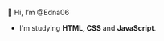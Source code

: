 👋 Hi, I’m @Edna06

<ul>
  <li>I'm studying <strong>HTML, CSS </strong> and <strong>JavaScript</strong>.</li>
</ul>

